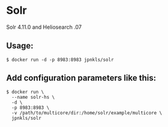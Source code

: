 # Solr
Solr 4.11.0 and Heliosearch .07

## Usage:

```
$ docker run -d -p 8983:8983 jpnkls/solr
```

## Add configuration parameters like this:

```
$ docker run \
  --name solr-hs \
  -d \
  -p 8983:8983 \
  -v /path/to/multicore/dir:/home/solr/example/multicore \
  jpnkls/solr
```
